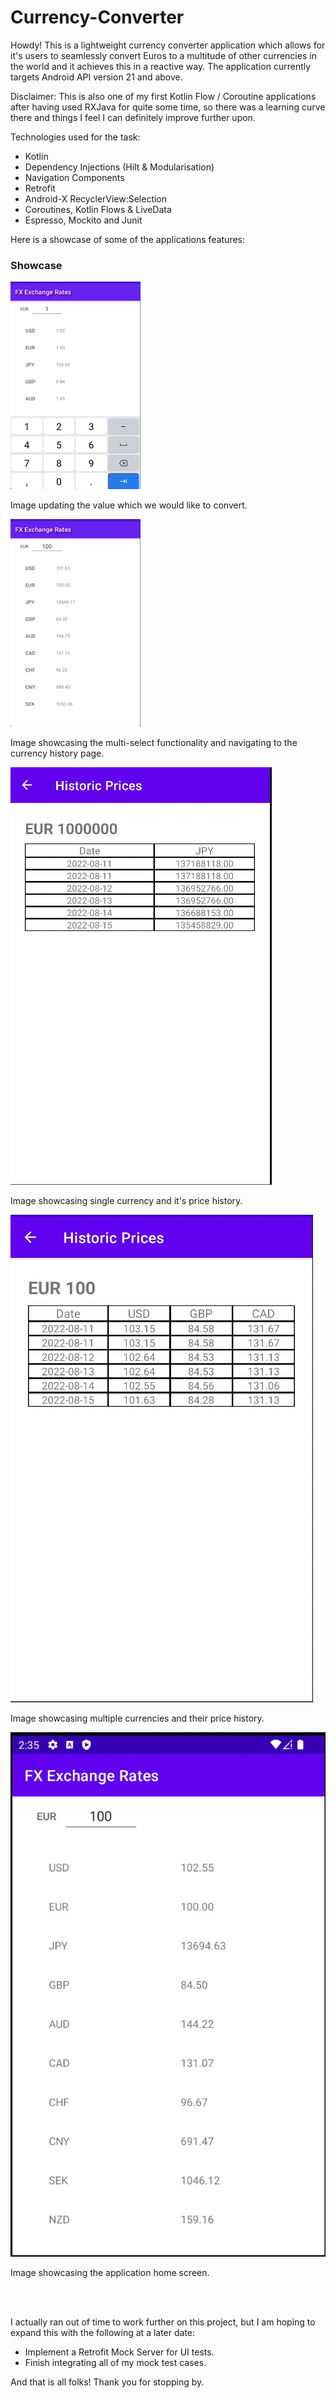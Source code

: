 # Currency-Converter
 
Howdy! This is a lightweight currency converter application which allows for it's users to seamlessly
convert Euros to a multitude of other currencies in the world and it achieves this in a reactive way.
The application currently targets Android API version 21 and above.

Disclaimer: This is also one of my first Kotlin Flow / Coroutine applications after having used 
RXJava for quite some time, so there was a learning curve there and things I feel I can definitely 
improve further upon. 

Technologies used for the task:

- Kotlin 
- Dependency Injections (Hilt & Modularisation)
- Navigation Components
- Retrofit
- Android-X RecyclerView:Selection 
- Coroutines, Kotlin Flows & LiveData
- Espresso, Mockito and Junit

Here is a showcase of some of the applications features: 

### Showcase


![](images/updating_amount_to_convert.gif)

Image updating the value which we would like to convert.<br />

![](images/multi_select.gif)

Image showcasing the multi-select functionality and navigating to the currency history page. <br />

![](images/update_table_single.jpg)

Image showcasing single currency and it's price history.<br />

![](images/update_table_multiple.jpg)

Image showcasing multiple currencies and their price history. <br />

![](images/home_screen.jpg)

Image showcasing the application home screen. <br />

<br />
<br />

I actually ran out of time to work further on this project, but I am hoping to expand this with the following at a later date:<br />

- Implement a Retrofit Mock Server for UI tests.
- Finish integrating all of my mock test cases.<br />

And that is all folks! Thank you for stopping by.

